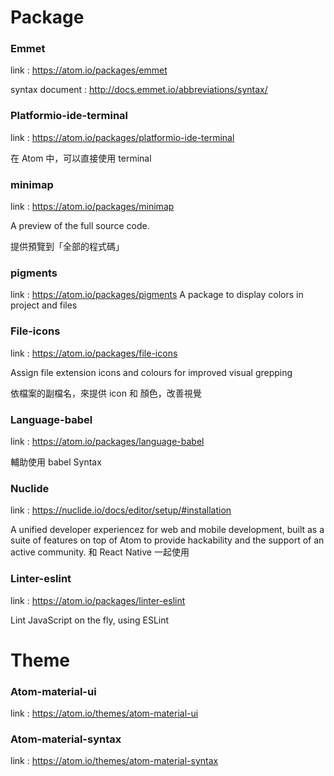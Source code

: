 # Package

### Emmet

link : https://atom.io/packages/emmet

syntax document : http://docs.emmet.io/abbreviations/syntax/


### Platformio-ide-terminal

link : https://atom.io/packages/platformio-ide-terminal

在 Atom 中，可以直接使用 terminal

### minimap

link : https://atom.io/packages/minimap

A preview of the full source code.

提供預覽到「全部的程式碼」


### pigments
link : https://atom.io/packages/pigments
A package to display colors in project and files



### File-icons
link : https://atom.io/packages/file-icons

Assign file extension icons and colours for improved visual grepping

依檔案的副檔名，來提供 icon 和 顏色，改善視覺



### Language-babel

link : https://atom.io/packages/language-babel

輔助使用 babel Syntax




### Nuclide
link : https://nuclide.io/docs/editor/setup/#installation

A unified developer experiencez for web and mobile development, 
built as a suite of features on top of Atom to provide hackability 
and the support of an active community. 和 React Native 一起使用


### Linter-eslint
link : https://atom.io/packages/linter-eslint

Lint JavaScript on the fly, using ESLint







# Theme

### Atom-material-ui

link : https://atom.io/themes/atom-material-ui


### Atom-material-syntax

link : https://atom.io/themes/atom-material-syntax
